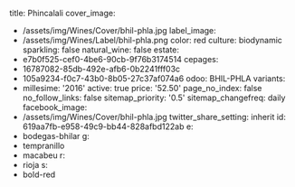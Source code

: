 title: Phincalali
cover_image:
  - /assets/img/Wines/Cover/bhil-phla.jpg
label_image:
  - /assets/img/Wines/Label/bhil-phla.png
color: red
culture: biodynamic
sparkling: false
natural_wine: false
estate:
  - e7b0f525-cef0-4be6-90cb-9f76b3174514
cepages:
  - 16787082-85db-492e-afb6-0b2241fff03c
  - 105a9234-f0c7-43b0-8b05-27c37af074a6
odoo: BHIL-PHLA
variants:
  -
    millesime: '2016'
    active: true
    price: '52.50'
page_no_index: false
no_follow_links: false
sitemap_priority: '0.5'
sitemap_changefreq: daily
facebook_image:
  - /assets/img/Wines/Cover/bhil-phla.jpg
twitter_share_setting: inherit
id: 619aa7fb-e958-49c9-bb44-828afbd122ab
e:
  - bodegas-bhilar
g:
  - tempranillo
  - macabeu
r:
  - rioja
s:
  - bold-red
